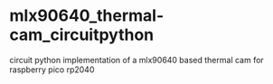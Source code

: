 # mlx90640_thermal-cam_circuitpython
circuit python implementation of a mlx90640 based thermal cam for raspberry pico rp2040 

